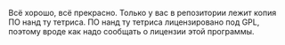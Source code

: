 Всё хорошо, всё прекрасно. Только у вас в репозитории лежит копия ПО нанд ту тетриса. ПО нанд ту тетриса лицензировано под GPL, поэтому вроде как надо сообщать о лицензии этой программы.
